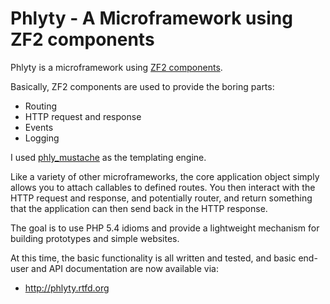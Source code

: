 Phlyty - A Microframework using ZF2 components
==============================================

Phlyty is a microframework using [ZF2 components](http://packages.zendframework.com/ "ZF2").

Basically, ZF2 components are used to provide the boring parts:

- Routing
- HTTP request and response
- Events
- Logging

I used [phly_mustache](http://weierophinney.github.com/phly_mustache) as the
templating engine.

Like a variety of other microframeworks, the core application object simply
allows you to attach callables to defined routes. You then interact with the
HTTP request and response, and potentially router, and return something that the
application can then send back in the HTTP response.

The goal is to use PHP 5.4 idioms and provide a lightweight mechanism for
building prototypes and simple websites.

At this time, the basic functionality is all written and tested, and
basic end-user and API documentation are now available via:

- http://phlyty.rtfd.org
